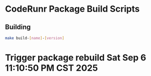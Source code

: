 # CodeRunr Package Build Scripts

## Building

```bash
make build-[name]-[version]
```
# Trigger package rebuild Sat Sep  6 11:10:50 PM CST 2025
